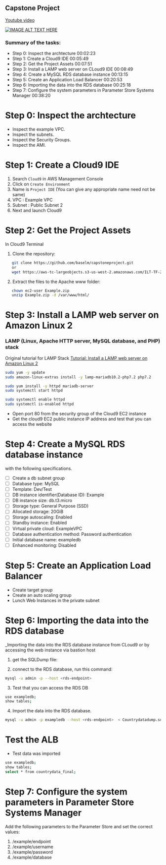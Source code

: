## Capstone Project


 <a href="https://youtu.be/AwH6drwfuAU">Youtube video</a>
 
 [![IMAGE ALT TEXT HERE](https://img.youtube.com/vi/AwH6drwfuAU/0.jpg)](https://www.youtube.com/watch?v=AwH6drwfuAU)


### Summary of the tasks:
- Step 0:  Inspect the archtecture 00:02:23
- Step 1: Create a Cloud9 IDE 00:05:49
- Step 2: Get the Project Assets 00:07:51
- Step 3: Install a LAMP web server on CLoud9 IDE 00:08:49
- Step 4: Create a MySQL RDS database instance 00:13:15
- Step 5: Create an Application Load Balancer 00:20:53
- Step 6: Importing the data into the RDS database 00:25:18
- Step 7: Configure the system parameters in Parameter Store Systems Manager 00:38:20

# Step 0:  Inspect the archtecture 
- Inspect the example VPC. 
- Inspect the subnets. 
- Inspect the Security Groups.
- Inspect the AMI.  


# Step 1: Create a Cloud9 IDE
1. Search `Cloud9` in AWS Management Console
2. Click on `Create Environment`
3. Name is `Project IDE` (You can give any appropriate name need not be same)
4. VPC : Example VPC
5. Subnet : Public Subnet 2
6. Next and launch Cloud9



# Step 2: Get the Project Assets 
In Cloud9 Terminal  
1. Clone the repository:
```sh
   git clone https://github.com/baselm/capstoneproject.git
   or 
   wget https://aws-tc-largeobjects.s3-us-west-2.amazonaws.com/ILT-TF-200-ACACAD-20-EN/capstone-project/Example.zip
   ```
2. Extract the files to the Apache www folder:
```sh
   chown ec2-user Example.zip
   unzip Example.zip -d /var/www/html/
   ```
   
# Step 3: Install a LAMP web server on Amazon Linux 2

### LAMP (Linux, Apache HTTP server, MySQL database, and PHP) stack
Original tutorial for LAMP Stack <a href='https://docs.aws.amazon.com/AWSEC2/latest/UserGuide/ec2-lamp-amazon-linux-2.html'> Tutorial: Install a LAMP web server on Amazon Linux 2 </a>

```sh
sudo yum -y update
sudo amazon-linux-extras install -y lamp-mariadb10.2-php7.2 php7.2

sudo yum install -y httpd mariadb-server
sudo systemctl start httpd

sudo systemctl enable httpd
sudo systemctl is-enabled httpd
```




- Open port 80 from the security group of the Cloud9 EC2 instance
- Get the cloud9 EC2 public instance IP address and test that you can access the website 

# Step 4: Create a MySQL RDS database instance 
with the following specifications.
- [ ] Create a db subnet group 
- [ ] Database type: MySQL
- [ ] Template: Dev/Test
 - [ ] DB instance identifier(Database ID): Example
 - [ ] DB instance size: db.t3.micro
 - [ ] Storage type: General Purpose (SSD)
 - [ ] Allocated storage: 20GiB
 - [ ] Storage autoscaling: Enabled
 - [ ] Standby instance: Enabled
- [ ]  Virtual private cloud: ExampleVPC
- [ ]  Database authentication method: Password authentication 
- [ ]  Initial database name: exampledb
- [ ]  Enhanced monitoring: Disabled

# Step 5: Create an Application Load Balancer
- Create target group 
- Create an auto scaling group 
- Lunch Web Instances in the private subnet
# Step 6: Importing the data into the RDS database
 _Importing the data into the RDS database instance from CLoud9 or by accessing the web instance via bastion host
 1. get the SQLDump file:
 

 2. connect to the RDS database, run this command:
```sh
mysql -u admin -p --host <rds-endpoint>
 ```
 3. Test that you can access the RDS DB 
 ```sh
use exampledb;	
show tables; 

 ```
 
  
4. Import the data into the RDS database.
```sh
mysql -u admin -p exampledb --host <rds-endpoint>  < Countrydatadump.sql       
```
# Test the ALB 
- Test data was imported 
```sh
use exampledb;	
show tables; 
select * from countrydata_final; 
 ```

# Step 7: Configure the system parameters in Parameter Store Systems Manager

Add the following parameters to the Parameter Store and set the correct values:
1. /example/endpoint 
2. /example/username   
3. /example/password  
4. /example/database
